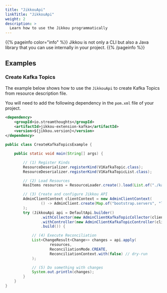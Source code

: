 ```yaml
---
title: "JikkouApi"
linkTitle: "JikkouApi"
weight: 2
description: >
  Learn how to use the Jikkou programmatically
---
```


{{% pageinfo color="info" %}}
Jikkou is not only a CLI but also a Java library that you can use internally in your project.
{{% /pageinfo %}}

## Examples

### Create Kafka Topics

The example below shows how to use the `JikkouApi` to create Kafka Topics from resource description file.

You will need to add the following dependency in the `pom.xml` file of your project.

```xml
<dependency>
    <groupId>io.streamthoughts</groupId>
    <artifactId>jikkou-extension-kafka</artifactId>
    <version>${jikkou.version}</version>
</dependency>
```

```java
public class CreateKafkaTopicsExample {

    public static void main(String[] args) {

        // (1) Register Kinds
        ResourceDeserializer.registerKind(V1KafkaTopic.class);
        ResourceDeserializer.registerKind(V1KafkaTopicList.class);

        // (2) Load Resources
        HasItems resources = ResourceLoader.create().load(List.of("./kafka-topics.yaml"));

        // (3) Create and configure Jikkou API
        AdminClientContext clientContext = new AdminClientContext(
                () -> AdminClient.create(Map.of("bootstrap.servers", "localhost:9092"))
        );
        try (JikkouApi api = DefaultApi.builder()
                .withCollector(new AdminClientKafkaTopicCollector(clientContext))
                .withController(new AdminClientKafkaTopicController(clientContext))
                .build()) {

            // (4) Execute Reconciliation
            List<ChangeResult<Change>> changes = api.apply(
                    resources,
                    ReconciliationMode.CREATE,
                    ReconciliationContext.with(false) // dry-run
            );

            // (5) Do something with changes
            System.out.println(changes);
        }
    }
}
```



